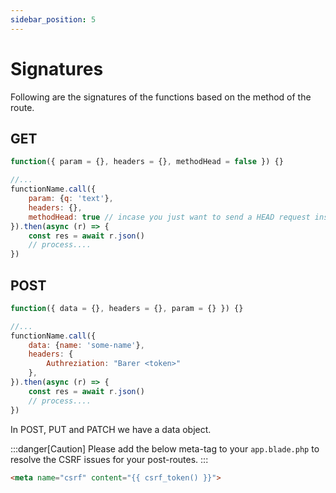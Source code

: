 ```yaml
---
sidebar_position: 5
---
```


# Signatures

Following are the signatures of the functions based on the method of the route.

## GET

```jsx
function({ param = {}, headers = {}, methodHead = false }) {}

//...
functionName.call({
    param: {q: 'text'},
    headers: {},
    methodHead: true // incase you just want to send a HEAD request insted of GET
}).then(async (r) => {
    const res = await r.json()
    // process....
})
```

## POST

```jsx
function({ data = {}, headers = {}, param = {} }) {}

//...
functionName.call({
    data: {name: 'some-name'},
    headers: {
        Authreziation: "Barer <token>"
    },
}).then(async (r) => {
    const res = await r.json()
    // process....
})
```
In POST, PUT and PATCH we have a data object.

:::danger[Caution]
Please add the below meta-tag to your ```app.blade.php``` to resolve the CSRF issues for your post-routes.
:::
```html title="app.blade.php"
<meta name="csrf" content="{{ csrf_token() }}">
```

